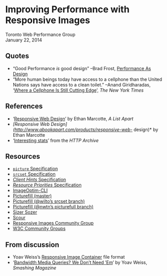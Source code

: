 # Improving Performance with Responsive Images

Toronto Web Performance Group  
January 22, 2014

## Quotes

* “Good Performance *is* good design” –Brad Frost, [Performance As Design](http://bradfrostweb.com/blog/post/performance-as-design/)
*  “More human beings today have access to a cellphone than the United Nations says have access to a clean toilet.” –Anand Giridharadas, ‘[Where a Cellphone Is Still Cutting Edge](http://www.nytimes.com/2010/04/11/weekinreview/11giridharadas.html?_r=0)’, *The New York Times*

## References

* ‘[Responsive Web Design](http://alistapart.com/article/responsive-web-design)’ by Ethan Marcotte, *A List Apart*
* *[Responsive Web Design](http://www.abookapart.com/products/responsive-web-* design)* by Ethan Marcotte
* ‘[Interesting stats](http://httparchive.org/interesting.php?a=All&l=Jan%2015%202014)’ from the *HTTP Archive*

## Resources

* [`picture` Specification](http://picture.responsiveimages.org/)
* [`srcset` Specification](http://www.w3.org/html/wg/drafts/srcset/w3c-srcset/)
* [*Client Hints* Specification](http://tools.ietf.org/html/draft-grigorik-http-client-hints-01)
* [*Resource Priorities* Specification](http://www.w3.org/TR/resource-priorities/)
* [ImageOptim-CLI](http://jamiemason.github.io/ImageOptim-CLI/)
* [Picturefill (master)](https://github.com/scottjehl/picturefill)
* [Picturefill (@wilto’s srcset branch)](https://github.com/scottjehl/picturefill/tree/srcset)
* [Picturefill (@nwtn’s picturefull branch)](https://github.com/nwtn/picturefill/tree/picturefull)
* [Sizer Sozer](http://sizersoze.org/)
* [Scour](http://www.codedread.com/scour/)
* [Responsive Images Community Group](http://responsiveimages.org/)
* [W3C Community Groups](http://www.w3.org/community/)

## From discussion

* Yoav Weiss’s [Responsive Image Container](https://github.com/yoavweiss/Responsive-Image-Container) file format
* ‘[Bandwidth Media Queries? We Don’t Need ’Em](http://mobile.smashingmagazine.com/2013/01/09/bandwidth-media-queries-we-dont-need-em/)’ by Yoav Weiss, *Smashing Magazine*